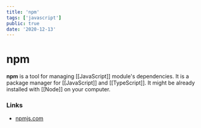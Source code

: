 ```yaml
---
title: 'npm'
tags: ['javascript']
public: true
date: '2020-12-13'
---
```


# npm

**npm** is a tool for managing [[JavaScript]] module's dependencies. It is a package manager for [[JavaScript]] and [[TypeScript]]. It might be already installed with [[Node]] on your computer.

### Links

- [npmjs.com](https://www.npmjs.com/)

